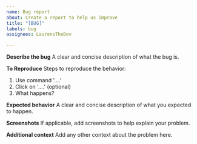 ```yaml
---
name: Bug report
about: Create a report to help us improve
title: "[BUG]"
labels: bug
assignees: LaurensTheDev

---
```


**Describe the bug**
A clear and concise description of what the bug is.

**To Reproduce**
Steps to reproduce the behavior:
1. Use command '....'
2. Click on '....' (optional)
3. What happens?

**Expected behavior**
A clear and concise description of what you expected to happen.

**Screenshots**
If applicable, add screenshots to help explain your problem.

**Additional context**
Add any other context about the problem here.
